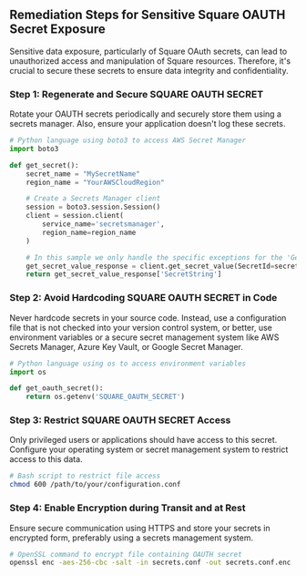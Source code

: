 

## Remediation Steps for Sensitive Square OAUTH Secret Exposure
Sensitive data exposure, particularly of Square OAuth secrets, can lead to unauthorized access and manipulation of Square resources. Therefore, it's crucial to secure these secrets to ensure data integrity and confidentiality.

### Step 1: Regenerate and Secure SQUARE OAUTH SECRET
Rotate your OAUTH secrets periodically and securely store them using a secrets manager. Also, ensure your application doesn't log these secrets.

```python
# Python language using boto3 to access AWS Secret Manager
import boto3

def get_secret():
    secret_name = "MySecretName"
    region_name = "YourAWSCloudRegion"

    # Create a Secrets Manager client
    session = boto3.session.Session()
    client = session.client(
        service_name='secretsmanager',
        region_name=region_name
    )

    # In this sample we only handle the specific exceptions for the 'GetSecretValue' API.
    get_secret_value_response = client.get_secret_value(SecretId=secret_name)
    return get_secret_value_response['SecretString']
```

### Step 2: Avoid Hardcoding SQUARE OAUTH SECRET in Code
Never hardcode secrets in your source code. Instead, use a configuration file that is not checked into your version control system, or better, use environment variables or a secure secret management system like AWS Secrets Manager, Azure Key Vault, or Google Secret Manager.

```python
# Python language using os to access environment variables
import os

def get_oauth_secret():
    return os.getenv('SQUARE_OAUTH_SECRET')
```

### Step 3: Restrict SQUARE OAUTH SECRET Access
Only privileged users or applications should have access to this secret. Configure your operating system or secret management system to restrict access to this data.

```bash
# Bash script to restrict file access
chmod 600 /path/to/your/configuration.conf
```

### Step 4: Enable Encryption during Transit and at Rest
Ensure secure communication using HTTPS and store your secrets in encrypted form, preferably using a secrets management system.

```bash
# OpenSSL command to encrypt file containing OAUTH secret
openssl enc -aes-256-cbc -salt -in secrets.conf -out secrets.conf.enc
```